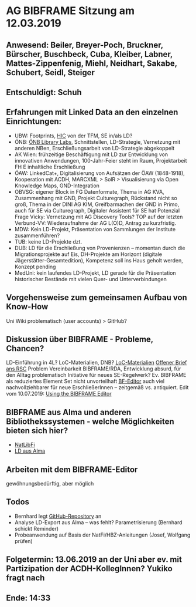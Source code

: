 # AG BIBFRAME Sitzung am 12.03.2019

## Anwesend: Beiler, Breyer-Poch, Bruckner, Bürscher, Buschbeck, Cuba, Kleiber, Labner, Mattes-Zippenfenig, Miehl, Neidhart, Sakabe, Schubert, Seidl, Steiger
## Entschuldigt: Schuh

## Erfahrungen mit Linked Data an den einzelnen Einrichtungen:
+ UBW: Footprints, [HIC](https://tfm.univie.ac.at/forschung/drittmittelprojekte/sammlungsideologie-und-geschichtsschreibung/) von der TFM, SE in/als LD?
+ ÖNB: [ÖNB Library Labs](https://labs.onb.ac.at/de/dataset/lod/), Schnittstellen, LD-Strategie, Vernetzung mit anderen NBen, Erschließungsarbeit von LD-Strategie abgekoppelt
+ AK Wien: frühzeitige Beschäftigung mit LD zur Entwicklung von innovativen Anwendungen, 100-Jahr-Feier steht im Raum, Projektarbeit FH E inhaltliche Erschließung
+ ÖAW: LinkedCat+, Digitalisierung von Aufsätzen der ÖAW (1848-1918), Kooperation mit ACDH, MARCXML > SolR > Visualisierung via Open Knowledge Maps, GND-Integration
+ OBVSG: eigener Block in FG Datenformate, Thema in AG KVA, Zusammenhang mit GND, Projekt Culturegraph, Rückstand nicht so groß, Thema in der DINI AG KIM, Greifbarmachen der GND in Primo, auch für SE via Culturegraph, Digitaler Assistent für SE hat Potenzial
Frage Vicky: Vernetzung mit AG Discovery Tools? TOP auf der letzten Verbund-VV: Wiederaufnahme der AG L(O)D, Antrag zu kurzfristig.
+ MDW: Kein LD-Projekt, Präsentation von Sammlungen der Institute zusammenführen?
+ TUB: keine LD-Projekte dzt.
+ DUB: LD für die Erschließung von Provenienzen – momentan durch die Migrationsprojekte auf Eis, DH-Projekte am Horizont (digitale Jägerstätter-Gesamtedition), Kompetenz soll ins Haus geholt werden, Konzept pending
+ MedUni: kein laufendes LD-Projekt, LD gerade für die Präsentation historischer Bestände mit vielen Quer- und Unterverbindungen

## Vorgehensweise zum gemeinsamen Aufbau von Know-How
Uni Wiki problematisch (user accounts) > GitHub?

## Diskussion über BIBFRAME - Probleme, Chancen?
LD-Einführung in 4L? LoC-Materialien, DNB?
[LoC-Materialien](https://www.loc.gov/catworkshop/bibframe/)
[Offener Brief ans RSC](https://www.casalini.it/EBW2018/web_content/2018/docs/Letter_to_RSC_from_EBW2018.pdf)
Problem Vereinbarkeit BIBFRAME/RDA, Entwicklung absurd, für den Alltag problematisch
Initiative für neues SE-Regelwerk?
Ev. BIBFRAME als reduziertes Element Set nicht unvorteilhaft
[BF-Editor](https://bibframe.org) auch viel nachvollziehbarer für neue ErschließerInnen – zeitgemäß vs. antiquiert. Edit vom 10.07.2019: [Using the BIBFRAME Editor](https://www.youtube.com/watch?v=16y8h4qvtuk)

## BIBFRAME aus Alma und anderen Bibliothekssystemen - welche Möglichkeiten bieten sich hier?
+ [NatLibFi](https://github.com/NatLibFi/bib-rdf-pipeline)
+ [LD aus Alma](https://developers.exlibrisgroup.com/alma/integrations/linked_data/)

## Arbeiten mit dem BIBFRAME-Editor
gewöhnungsbedürftig, aber möglich

## Todos
+ Bernhard legt [GitHub-Repository](https://github.com/schubeb8/ld4aln) an
+ Analyse LD-Export aus Alma – was fehlt? Parametrisierung (Bernhard schickt Reminder)
+ Probeanwendung auf Basis der NatFi/HBZ-Anleitungen (Josef, Wolfgang prüfen)

## Folgetermin: 13.06.2019 an der Uni aber ev. mit Partizipation der ACDH-KollegInnen? Yukiko fragt nach
## Ende: 14:33
